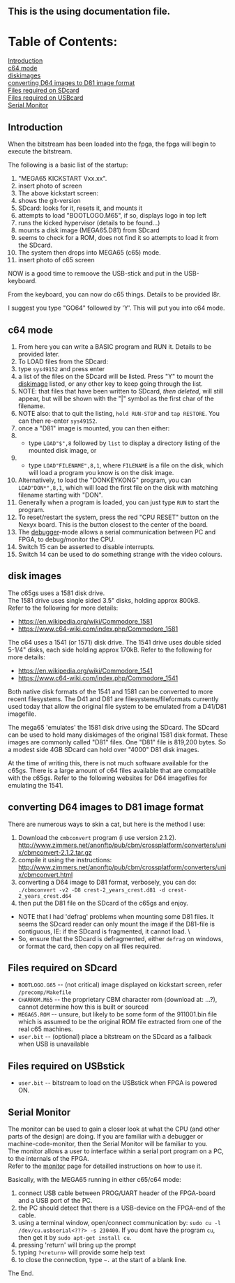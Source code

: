## This is the **using** documentation file.

# Table of Contents:

[Introduction](#introduction)  
[c64 mode](#c64-mode)  
[diskimages](#disk-images)  
[converting D64 images to D81 image format](#converting-d64-images-to-d81-image-format)  
[Files required on SDcard](#files-required-on-sdcard)  
[Files required on USBcard](#files-required-on-usbcard)  
[Serial Monitor](#serial-monitor)  

## Introduction

When the bitstream has been loaded into the fpga, the fpga will begin to execute the bitstream.

The following is a basic list of the startup:

1. "MEGA65 KICKSTART Vxx.xx".
 1. insert photo of screen
1. The above kickstart screen:
 1. shows the git-version
 1. SDcard: looks for it, resets it, and mounts it
 1. attempts to load "BOOTLOGO.M65", if so, displays logo in top left
 1. runs the kicked hypervisor (details to be found...)
 1. mounts a disk image (MEGA65.D81) from SDcard
 1. seems to check for a ROM, does not find it so attempts to load it from the SDcard.
1. The system then drops into MEGA65 (c65) mode.
 1. insert photo of c65 screen

NOW is a good time to remoove the USB-stick and put in the USB-keyboard.

From the keyboard, you can now do c65 things. Details to be provided l8r.

I suggest you type "GO64" followed by 'Y'. This will put you into c64 mode.

## c64 mode

1. From here you can write a BASIC program and RUN it. Details to be provided later.
1. To LOAD files from the SDcard:
 1. type ```sys49152``` and press enter
 1. a list of the files on the SDcard will be listed. Press "Y" to mount the [diskimage](#disk-image) listed, or any other key to keep going through the list.
 1. NOTE: that files that have been written to SDcard, *then deleted*, will still appear, but will be shown with the "|" symbol as the first char of the filename.
 1. NOTE also: that to quit the listing, ```hold RUN-STOP``` and ```tap RESTORE```. You can then re-enter ```sys49152```.
 1. once a "D81" image is mounted, you can then either:
 1. - type ```LOAD"$",8``` followed by ```list``` to display a directory listing of the mounted disk image, or
 1. - type ```LOAD"FILENAME",8,1```, where ```FILENAME``` is a file on the disk, which will load a program you know is on the disk image.
 1. Alternatively, to load the "DONKEYKONG" program, you can ```LOAD"DON*",8,1```, which will load the first file on the disk with matching filename starting with "DON".
 1. Generally when a program is loaded, you can just type ```RUN``` to start the program.
1. To reset/restart the system, press the red "CPU RESET" button on the Nexyx board. This is the button closest to the center of the board.
1. The [debugger](#debugger)-mode allows a serial communication between PC and FPGA, to debug/monitor the CPU.
1. Switch 15 can be asserted to disable interrupts.
1. Switch 14 can be used to do something strange with the video colours.


## disk images

The c65gs uses a 1581 disk drive.  
The 1581 drive uses single sided 3.5" disks, holding approx 800kB.  
Refer to the following for more details:
* https://en.wikipedia.org/wiki/Commodore_1581
* https://www.c64-wiki.com/index.php/Commodore_1581

The c64 uses a 1541 (or 1571) disk drive.
The 1541 drive uses double sided 5-1/4" disks, each side holding approx 170kB.
Refer to the following for more details:
* https://en.wikipedia.org/wiki/Commodore_1541
* https://www.c64-wiki.com/index.php/Commodore_1541

Both native disk formats of the 1541 and 1581 can be converted to more recent filesystems. The D41 and D81 are filesystems/fileformats currently used today that allow the original file system to be emulated from a D41/D81 imagefile.

The mega65 'emulates' the 1581 disk drive using the SDcard. The SDcard can be used to hold many diskimages of the original 1581 disk format. These images are commonly called "D81" files. One "D81" file is 819,200 bytes. So a modest side 4GB SDcard can hold over "4000" D81 disk images.

At the time of writing this, there is not much software available for the c65gs.
There is a large amount of c64 files available that are compatible with the c65gs.
Refer to the following websites for D64 imagefiles for emulating the 1541.

## converting D64 images to D81 image format

There are numerous ways to skin a cat, but here is the method I use:

1. Download the ```cmbconvert``` program (i use version 2.1.2).  
http://www.zimmers.net/anonftp/pub/cbm/crossplatform/converters/unix/cbmconvert-2.1.2.tar.gz
1. compile it using the instructions:  
http://www.zimmers.net/anonftp/pub/cbm/crossplatform/converters/unix/cbmconvert.html
1. converting a D64 image to D81 format, verbosely, you can do:  
```./cbmconvert -v2 -D8 crest-2_years_crest.d81 -d crest-2_years_crest.d64```  
1. then put the D81 file on the SDcard of the c65gs and enjoy.  

* NOTE that I had 'defrag' problems when mounting some D81 files. It seems the SDcard reader can only mount the image if the D81-file is contiguous, IE: if the SDcard is fragmented, it cannot load.  \
* So, ensure that the SDcard is defragmented, either ```defrag``` on windows, or format the card, then copy on all files required.

## Files required on SDcard

* ```BOOTLOGO.G65``` -- (not critical) image displayed on kickstart screen, refer ```/precomp/Makefile```   
* ```CHARROM.M65``` -- the proprietary CBM character rom (download at: ...?), cannot determine how this is built or sourced  
* ```MEGA65.ROM``` -- unsure, but likely to be some form of the 911001.bin file which is assumed to be the original ROM file extracted from one of the real c65 machines.  
* ```user.bit``` -- (optional) place a bitstream on the SDcard as a fallback when USB is unavailable  

## Files required on USBstick

* ```user.bit``` -- bitstream to load on the USBstick when FPGA is powered ON.  

## Serial Monitor
The monitor can be used to gain a closer look at what the CPU (and other parts of the design) are doing. If you are familiar with a debugger or machine-code-monitor, then the Serial Monitor will be familiar to you.  
The monitor allows a user to interface within a serial port program on a PC, to the internals of the FPGA.  
Refer to the [monitor](./monitor.md) page for detailled instructions on how to use it.  

Basically, with the MEGA65 running in either c65/c64 mode:

1. connect USB cable between PROG/UART header of the FPGA-board and a USB port of the PC.
1. the PC should detect that there is a USB-device on the FPGA-end of the cable.
1. using a terminal window, open/connect communication by: ```sudo cu -l /dev/cu.usbserial<???> -s 230400```. If you dont have the program ```cu```, then get it by ```sudo apt-get install cu```.
1. pressing 'return' will bring up the prompt
1. typing ```?<return>``` will provide some help text
1. to close the connection, type ```~.``` at the start of a blank line.

The End.
